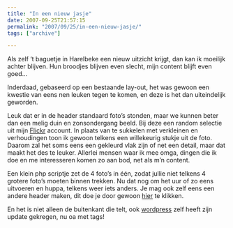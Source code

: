 ```yaml
---
title: "In een nieuw jasje"
date: 2007-09-25T21:57:15
permalink: "2007/09/25/in-een-nieuw-jasje/"
tags: ["archive"]

---
```

Als zelf ‘t baguetje in Harelbeke een nieuw uitzicht krijgt, dan kan ik moeilijk achter blijven. Hun broodjes blijven even slecht, mijn content blijft even goed…

Inderdaad, gebaseerd op een bestaande lay-out, het was gewoon een kwestie van eens nen leuken tegen te komen, en deze is het dan uiteindelijk geworden.

Leuk dat er in de header standaard foto’s stonden, maar we kunnen beter dan een melig duin en zonsondergang beeld. Bij deze een random selectie uit mijn [Flickr](http://www.flickr.com/photos/simonvanherweghe/ "http://www.flickr.com/photos/simonvanherweghe/") account. In plaats van te sukkelen met verkleinen en verhoudingen toon ik gewoon telkens een willekeurig stukje uit de foto. Daarom zal het soms eens een gekleurd vlak zijn of net een detail, maar dat maakt het des te leuker. Allerlei mensen waar ik mee omga, dingen die ik doe en me interesseren komen zo aan bod, net als m’n content.

Een klein php scriptje zet de 4 foto’s in één, zodat jullie niet telkens 4 grotere foto’s moeten binnen trekken. Nu dat nog om het uur of zo eens uitvoeren en huppa, telkens weer iets anders. Je mag ook zelf eens een andere header maken, dit doe je door gewoon [hier](http://www.donebysimon.be/header/headerpic.php "http://www.donebysimon.be/header/headerpic.php") te klikken.

En het is niet alleen de buitenkant die telt, ook [wordpress](http://wordpress.org/ "http://wordpress.org/") zelf heeft zijn update gekregen, nu oa met tags!
